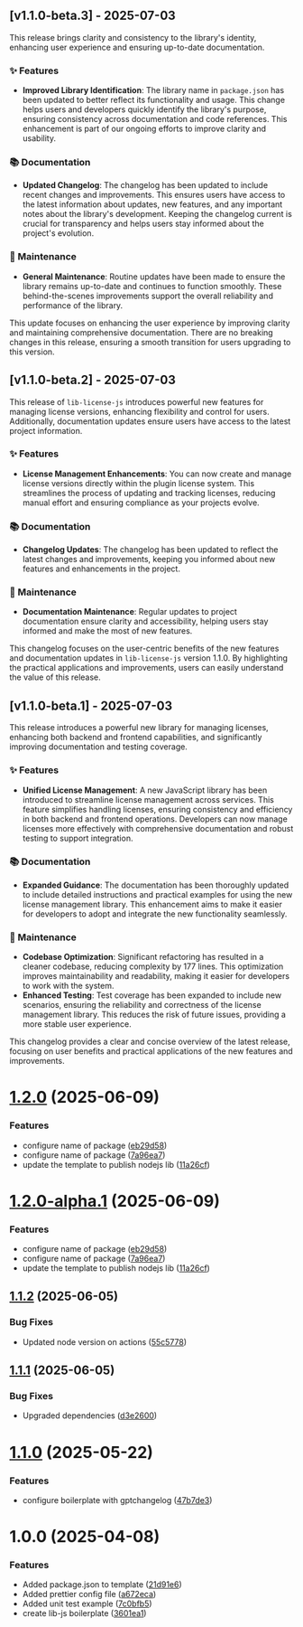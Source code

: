 ## [v1.1.0-beta.3] - 2025-07-03

This release brings clarity and consistency to the library's identity, enhancing user experience and ensuring up-to-date documentation.

### ✨ Features  
- **Improved Library Identification**: The library name in `package.json` has been updated to better reflect its functionality and usage. This change helps users and developers quickly identify the library's purpose, ensuring consistency across documentation and code references. This enhancement is part of our ongoing efforts to improve clarity and usability.

### 📚 Documentation
- **Updated Changelog**: The changelog has been updated to include recent changes and improvements. This ensures users have access to the latest information about updates, new features, and any important notes about the library's development. Keeping the changelog current is crucial for transparency and helps users stay informed about the project's evolution.

### 🔧 Maintenance
- **General Maintenance**: Routine updates have been made to ensure the library remains up-to-date and continues to function smoothly. These behind-the-scenes improvements support the overall reliability and performance of the library.

This update focuses on enhancing the user experience by improving clarity and maintaining comprehensive documentation. There are no breaking changes in this release, ensuring a smooth transition for users upgrading to this version.

## [v1.1.0-beta.2] - 2025-07-03

This release of `lib-license-js` introduces powerful new features for managing license versions, enhancing flexibility and control for users. Additionally, documentation updates ensure users have access to the latest project information.

### ✨ Features  
- **License Management Enhancements**: You can now create and manage license versions directly within the plugin license system. This streamlines the process of updating and tracking licenses, reducing manual effort and ensuring compliance as your projects evolve.

### 📚 Documentation
- **Changelog Updates**: The changelog has been updated to reflect the latest changes and improvements, keeping you informed about new features and enhancements in the project.

### 🔧 Maintenance
- **Documentation Maintenance**: Regular updates to project documentation ensure clarity and accessibility, helping users stay informed and make the most of new features.


This changelog focuses on the user-centric benefits of the new features and documentation updates in `lib-license-js` version 1.1.0. By highlighting the practical applications and improvements, users can easily understand the value of this release.

## [v1.1.0-beta.1] - 2025-07-03

This release introduces a powerful new library for managing licenses, enhancing both backend and frontend capabilities, and significantly improving documentation and testing coverage.

### ✨ Features  
- **Unified License Management**: A new JavaScript library has been introduced to streamline license management across services. This feature simplifies handling licenses, ensuring consistency and efficiency in both backend and frontend operations. Developers can now manage licenses more effectively with comprehensive documentation and robust testing to support integration.

### 📚 Documentation
- **Expanded Guidance**: The documentation has been thoroughly updated to include detailed instructions and practical examples for using the new license management library. This enhancement aims to make it easier for developers to adopt and integrate the new functionality seamlessly.

### 🔧 Maintenance
- **Codebase Optimization**: Significant refactoring has resulted in a cleaner codebase, reducing complexity by 177 lines. This optimization improves maintainability and readability, making it easier for developers to work with the system.
- **Enhanced Testing**: Test coverage has been expanded to include new scenarios, ensuring the reliability and correctness of the license management library. This reduces the risk of future issues, providing a more stable user experience.

This changelog provides a clear and concise overview of the latest release, focusing on user benefits and practical applications of the new features and improvements.

# [1.2.0](https://github.com/LerianStudio/lib-js-boilerplate/compare/v1.1.2...v1.2.0) (2025-06-09)


### Features

* configure name of package ([eb29d58](https://github.com/LerianStudio/lib-js-boilerplate/commit/eb29d5810714679144dc12ee5a4729976410c020))
* configure name of package ([7a96ea7](https://github.com/LerianStudio/lib-js-boilerplate/commit/7a96ea7c42041f2f43b85ba5ba31ba581628cb18))
* update the template to publish nodejs lib ([11a26cf](https://github.com/LerianStudio/lib-js-boilerplate/commit/11a26cf7bfad79b980a350bc29f802d99a9440d3))

# [1.2.0-alpha.1](https://github.com/LerianStudio/lib-js-boilerplate/compare/v1.1.2...v1.2.0-alpha.1) (2025-06-09)


### Features

* configure name of package ([eb29d58](https://github.com/LerianStudio/lib-js-boilerplate/commit/eb29d5810714679144dc12ee5a4729976410c020))
* configure name of package ([7a96ea7](https://github.com/LerianStudio/lib-js-boilerplate/commit/7a96ea7c42041f2f43b85ba5ba31ba581628cb18))
* update the template to publish nodejs lib ([11a26cf](https://github.com/LerianStudio/lib-js-boilerplate/commit/11a26cf7bfad79b980a350bc29f802d99a9440d3))

## [1.1.2](https://github.com/LerianStudio/lib-js-boilerplate/compare/v1.1.1...v1.1.2) (2025-06-05)


### Bug Fixes

* Updated node version on actions ([55c5778](https://github.com/LerianStudio/lib-js-boilerplate/commit/55c577815cc2c6d0530cbf31391e6cb0f0078eef))

## [1.1.1](https://github.com/LerianStudio/lib-js-boilerplate/compare/v1.1.0...v1.1.1) (2025-06-05)


### Bug Fixes

* Upgraded dependencies ([d3e2600](https://github.com/LerianStudio/lib-js-boilerplate/commit/d3e2600d89f0bebbd704325d880f4a5b9e03755a))

# [1.1.0](https://github.com/LerianStudio/lib-js-boilerplate/compare/v1.0.0...v1.1.0) (2025-05-22)


### Features

* configure boilerplate with gptchangelog ([47b7de3](https://github.com/LerianStudio/lib-js-boilerplate/commit/47b7de3140cc1eed2444360582f0b9b968a2299a))

# 1.0.0 (2025-04-08)


### Features

* Added package.json to template ([21d91e6](https://github.com/LerianStudio/lib-js-boilerplate/commit/21d91e601929a7b998f772d2a5c10b052d113acc))
* Added prettier config file ([a672eca](https://github.com/LerianStudio/lib-js-boilerplate/commit/a672eca73b6b10125c26cc3cf084c7249f758930))
* Added unit test example ([7c0bfb5](https://github.com/LerianStudio/lib-js-boilerplate/commit/7c0bfb524b929e6af58da9d4fa03ed08ceb201c8))
* create lib-js boilerplate ([3601ea1](https://github.com/LerianStudio/lib-js-boilerplate/commit/3601ea1944a8a3542c29c31e8f3aaa32094b6173))
